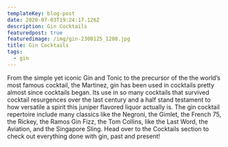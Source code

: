 ```yaml
---
templateKey: blog-post
date: 2020-07-03T19:24:17.126Z
description: Gin Cocktails
featuredpost: true
featuredimage: /img/gin-2300125_1280.jpg
title: Gin Cocktails
tags:
  - gin
---
```

From the simple yet iconic Gin and Tonic to the precursor of the the world’s most famous cocktail, the Martinez, gin has been used in cocktails pretty almost since cocktails began. Its use in so many cocktails that survived cocktail resurgences over the last century and a half stand testament to how versatile a spirit this juniper flavored liquor actually is. The gin cocktail repertoire include many classics like the Negroni, the Gimlet, the French 75, the Rickey, the Ramos Gin Fizz, the Tom Collins, like the Last Word, the Aviation, and the Singapore Sling. Head over to the Cocktails section to check out everything done with gin, past and present!
